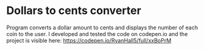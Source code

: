 # Dollars to cents converter

 Program converts a dollar amount to cents and displays the number of each coin to the user.
 I developed and tested the code on codepen.io and the project is visible here: https://codepen.io/RyanHall5/full/xxBoPrM
